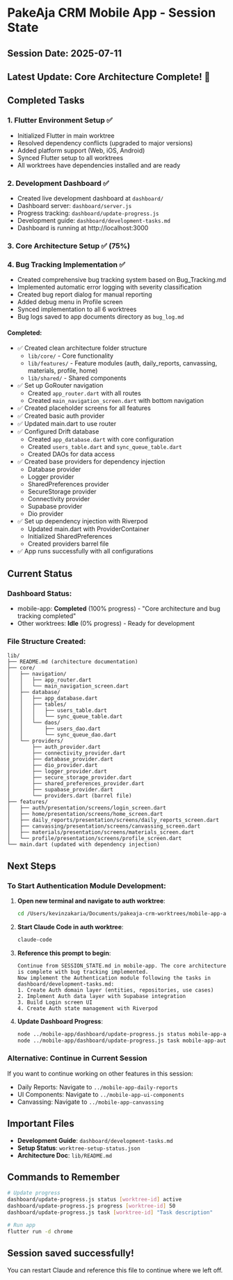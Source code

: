 # PakeAja CRM Mobile App - Session State

## Session Date: 2025-07-11

## Latest Update: Core Architecture Complete! 🎉

## Completed Tasks

### 1. Flutter Environment Setup ✅
- Initialized Flutter in main worktree
- Resolved dependency conflicts (upgraded to major versions)
- Added platform support (Web, iOS, Android)
- Synced Flutter setup to all worktrees
- All worktrees have dependencies installed and are ready

### 2. Development Dashboard ✅
- Created live development dashboard at `dashboard/`
- Dashboard server: `dashboard/server.js`
- Progress tracking: `dashboard/update-progress.js`
- Development guide: `dashboard/development-tasks.md`
- Dashboard is running at http://localhost:3000

### 3. Core Architecture Setup ✅ (75%)

### 4. Bug Tracking Implementation ✅
- Created comprehensive bug tracking system based on Bug_Tracking.md
- Implemented automatic error logging with severity classification
- Created bug report dialog for manual reporting
- Added debug menu in Profile screen
- Synced implementation to all 6 worktrees
- Bug logs saved to app documents directory as `bug_log.md`

#### Completed:
- ✅ Created clean architecture folder structure
  - `lib/core/` - Core functionality
  - `lib/features/` - Feature modules (auth, daily_reports, canvassing, materials, profile, home)
  - `lib/shared/` - Shared components
- ✅ Set up GoRouter navigation
  - Created `app_router.dart` with all routes
  - Created `main_navigation_screen.dart` with bottom navigation
- ✅ Created placeholder screens for all features
- ✅ Created basic auth provider
- ✅ Updated main.dart to use router
- ✅ Configured Drift database
  - Created `app_database.dart` with core configuration
  - Created `users_table.dart` and `sync_queue_table.dart`
  - Created DAOs for data access
- ✅ Created base providers for dependency injection
  - Database provider
  - Logger provider
  - SharedPreferences provider
  - SecureStorage provider
  - Connectivity provider
  - Supabase provider
  - Dio provider
- ✅ Set up dependency injection with Riverpod
  - Updated main.dart with ProviderContainer
  - Initialized SharedPreferences
  - Created providers barrel file
- ✅ App runs successfully with all configurations

## Current Status

### Dashboard Status:
- mobile-app: **Completed** (100% progress) - "Core architecture and bug tracking completed"
- Other worktrees: **Idle** (0% progress) - Ready for development

### File Structure Created:
```
lib/
├── README.md (architecture documentation)
├── core/
│   ├── navigation/
│   │   ├── app_router.dart
│   │   └── main_navigation_screen.dart
│   ├── database/
│   │   ├── app_database.dart
│   │   ├── tables/
│   │   │   ├── users_table.dart
│   │   │   └── sync_queue_table.dart
│   │   └── daos/
│   │       ├── users_dao.dart
│   │       └── sync_queue_dao.dart
│   └── providers/
│       ├── auth_provider.dart
│       ├── connectivity_provider.dart
│       ├── database_provider.dart
│       ├── dio_provider.dart
│       ├── logger_provider.dart
│       ├── secure_storage_provider.dart
│       ├── shared_preferences_provider.dart
│       ├── supabase_provider.dart
│       └── providers.dart (barrel file)
├── features/
│   ├── auth/presentation/screens/login_screen.dart
│   ├── home/presentation/screens/home_screen.dart
│   ├── daily_reports/presentation/screens/daily_reports_screen.dart
│   ├── canvassing/presentation/screens/canvassing_screen.dart
│   ├── materials/presentation/screens/materials_screen.dart
│   └── profile/presentation/screens/profile_screen.dart
└── main.dart (updated with dependency injection)
```

## Next Steps

### To Start Authentication Module Development:

1. **Open new terminal and navigate to auth worktree**:
   ```bash
   cd /Users/kevinzakaria/Documents/pakeaja-crm-worktrees/mobile-app-auth
   ```

2. **Start Claude Code in auth worktree**:
   ```bash
   claude-code
   ```

3. **Reference this prompt to begin**:
   ```
   Continue from SESSION_STATE.md in mobile-app. The core architecture is complete with bug tracking implemented. 
   Now implement the Authentication module following the tasks in dashboard/development-tasks.md:
   1. Create Auth domain layer (entities, repositories, use cases)
   2. Implement Auth data layer with Supabase integration
   3. Build Login screen UI
   4. Create Auth state management with Riverpod
   ```

4. **Update Dashboard Progress**:
   ```bash
   node ../mobile-app/dashboard/update-progress.js status mobile-app-auth active
   node ../mobile-app/dashboard/update-progress.js task mobile-app-auth "Setting up authentication module"
   ```

### Alternative: Continue in Current Session
If you want to continue working on other features in this session:
- Daily Reports: Navigate to `../mobile-app-daily-reports`
- UI Components: Navigate to `../mobile-app-ui-components`
- Canvassing: Navigate to `../mobile-app-canvassing`

## Important Files

- **Development Guide**: `dashboard/development-tasks.md`
- **Setup Status**: `worktree-setup-status.json`
- **Architecture Doc**: `lib/README.md`

## Commands to Remember

```bash
# Update progress
dashboard/update-progress.js status [worktree-id] active
dashboard/update-progress.js progress [worktree-id] 50
dashboard/update-progress.js task [worktree-id] "Task description"

# Run app
flutter run -d chrome
```

## Session saved successfully! 
You can restart Claude and reference this file to continue where we left off.